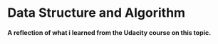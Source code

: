 # Data Structure and Algorithm

#### A reflection of what i learned from the Udacity course on this topic.
